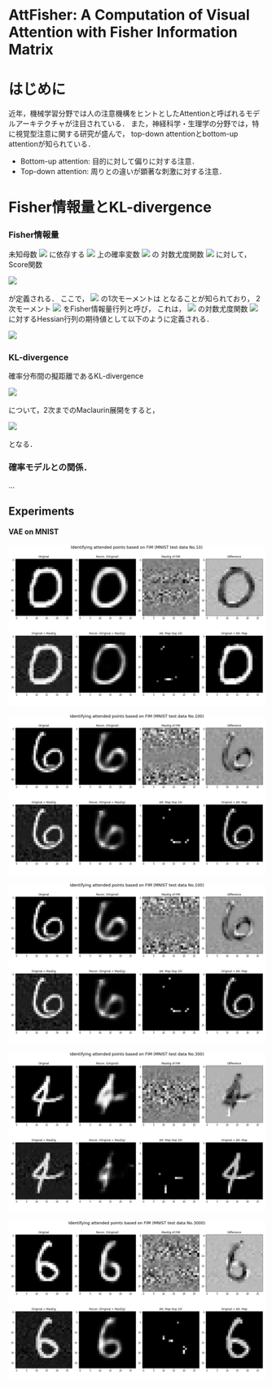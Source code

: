 # AttFisher: A Computation of Visual Attention with Fisher Information Matrix


# はじめに
近年，機械学習分野では人の注意機構をヒントとしたAttentionと呼ばれるモデルアーキテクチャが注目されている．
また，神経科学・生理学の分野では，特に視覚型注意に関する研究が盛んで，
top-down attentionとbottom-up attentionが知られている．

- Bottom-up attention: 目的に対して偏りに対する注意．
- Top-down attention: 周りとの違いが顕著な刺激に対する注意．

# Fisher情報量とKL-divergence

### Fisher情報量
未知母数
<img src="https://latex.codecogs.com/gif.latex?\dpi{100}&space;\theta&space;\in&space;\mathbb{R}^d" />
に依存する
<img src="https://latex.codecogs.com/gif.latex?\dpi{100}&space;\mathbb{R}^m" />
上の確率変数
<img src="https://latex.codecogs.com/gif.latex?\dpi{100}&space;X&space;\sim&space;p(x;\theta)" />
の
対数尤度関数
<img src="https://latex.codecogs.com/gif.latex?\dpi{100}&space;\ell(\theta&space;\vert&space;x)&space;=&space;\log&space;p(x&space;\vert&space;\theta)" />
に対して，Score関数

<img src="https://latex.codecogs.com/gif.latex?\dpi{150}&space;g(\theta;&space;X)&space;=&space;\nabla_{\theta}&space;\ell(\theta;&space;X)" />

が定義される．
ここで，
<img src="https://latex.codecogs.com/gif.latex?\dpi{100}&space;g" />
の1次モーメントは
<imf src="https://latex.codecogs.com/gif.latex?\dpi{100}&space;\mathbb{E}_X[g(\theta&space;|&space;X)]&space;=&space;{\bf&space;0}" />
となることが知られており，
2次モーメント
<img src="https://latex.codecogs.com/gif.latex?\dpi{100}&space;{Var}_X[g(\theta&space;|&space;X)]&space;=&space;\mathbb{E}_{X}[{g(\theta&space;|&space;X)}^2]" />
をFisher情報量行列と呼び，
これは，
<img src="https://latex.codecogs.com/gif.latex?\dpi{100}&space;\theta" />
の対数尤度関数
<img src="https://latex.codecogs.com/gif.latex?\dpi{100}&space;\ell(\theta;&space;X)&space;=&space;\log&space;p(X&space;\vert&space;\theta)" />
に対するHessian行列の期待値として以下のように定義される．

<img src="https://latex.codecogs.com/gif.latex?\dpi{150}\begin{align}&space;G(\theta)&space;&=&space;\mathbb{E}_{X}[&space;\nabla^2_{\theta}&space;\ell(\theta;&space;X)&space;]&space;\nonumber&space;\\&space;&=&space;\mathbb{E}_{X}&space;\left(&space;\begin{array}{cccc}&space;\frac{\partial^2&space;\ell(\theta;&space;X)}{\partial&space;\theta_1^2}&space;&&space;\frac{\partial&space;\ell(\theta;&space;X)}{\partial&space;\theta_1&space;\partial&space;\theta_2}&space;&&space;\ldots&space;&&space;\frac{\partial&space;\ell(\theta;&space;X)}{\partial&space;\theta_1&space;\partial&space;\theta_d}&space;\\&space;\frac{\partial&space;\ell(\theta;&space;X)}{\partial&space;\theta_2&space;\partial&space;\theta_1}&space;&&space;\frac{\partial^2&space;\ell(\theta;&space;X)}{\partial&space;\theta_2^2}&space;&&space;\ldots&space;&&space;\frac{\partial&space;\ell(\theta;&space;X)}{\partial&space;\theta_2&space;\partial&space;\theta_d}&space;\\&space;\vdots&space;&&space;\vdots&space;&&space;\ddots&space;&&space;\vdots&space;\\&space;\frac{\partial&space;\ell(\theta;&space;X)}{\partial&space;\theta_d&space;\partial&space;\theta_1}&space;&&space;\frac{\partial&space;\ell(\theta;&space;X)}{\partial&space;\theta_d&space;\partial&space;\theta_2}&space;&&space;\ldots&space;&&space;\frac{\partial^2&space;\ell(\theta;&space;X)}{\partial&space;\theta_d^2}&space;\end{array}&space;\right)&space;\nonumber&space;\end{align}" />

### KL-divergence

確率分布間の擬距離であるKL-divergence

<img src="https://latex.codecogs.com/gif.latex?\dpi{150}&space;D_{KL}(p_{\theta_1},&space;p_{\theta_2})&space;=&space;\int&space;p(x&space;\vert&space;\theta_1)&space;\log&space;\frac{p(x&space;\vert&space;\theta_1)}{p(x&space;\vert&space;\theta_2)}&space;dx" />

について，2次までのMaclaurin展開をすると，

<img src="https://latex.codecogs.com/gif.latex?\dpi{150}&space;D_{KL}(p_{\theta},&space;p_{\theta&space;&plus;&space;\Delta&space;\theta})&space;\approx&space;\frac{1}{2}&space;{\Delta&space;\theta}^T&space;G(\theta)&space;\Delta&space;\theta" />

となる．

### 確率モデルとの関係．

...

## Experiments

#### VAE on MNIST

![img0](https://github.com/yumaloop/AttFisher/blob/master/figures/mnist_test10.png)

![img0](https://github.com/yumaloop/AttFisher/blob/master/figures/mnist_test100.png)

![img0](https://github.com/yumaloop/AttFisher/blob/master/figures/mnist_test100.png)

![img0](https://github.com/yumaloop/AttFisher/blob/master/figures/mnist_test300.png)

![img0](https://github.com/yumaloop/AttFisher/blob/master/figures/mnist_test3000.png)

